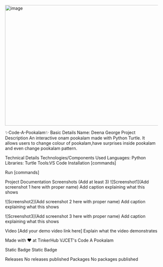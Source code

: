 <img width="1584" height="396" alt="image" src="https://github.com/user-attachments/assets/44040c20-2bb4-4a26-8bf9-67adfd26d8c2" />


✨Code-A-Pookalam✨
Basic Details
Name: Deena George
Project Description
An interactive onam pookalam made with Python Turtle.
It allows users to change colour of pookalam,have surprises inside pookalam and even change pookalam pattern.

Technical Details
Technologies/Components Used
Languages: Python
Libraries: Turtle 
Tools:VS Code 
Installation
[commands]

Run
[commands]

Project Documentation
Screenshots (Add at least 3)
![Screenshot1](Add screenshot 1 here with proper name) Add caption explaining what this shows

![Screenshot2](Add screenshot 2 here with proper name) Add caption explaining what this shows

![Screenshot3](Add screenshot 3 here with proper name) Add caption explaining what this shows

Video
[Add your demo video link here] Explain what the video demonstrates

Made with ❤️ at TinkerHub VJCET's Code A Pookalam

Static Badge Static Badge

Releases
No releases published
Packages
No packages published
